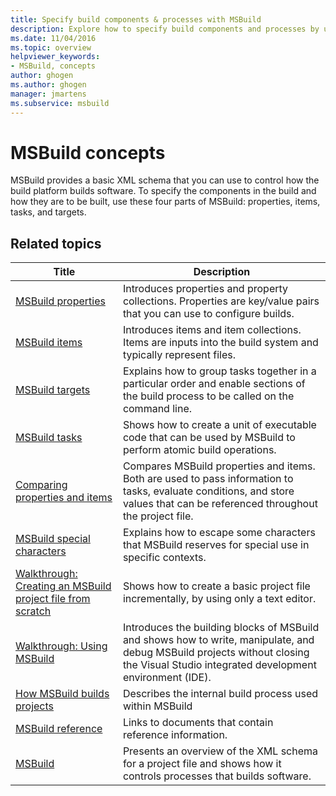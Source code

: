 ```yaml
---
title: Specify build components & processes with MSBuild
description: Explore how to specify build components and processes by using MSBuild properties, items, tasks, and targets in Visual Studio.
ms.date: 11/04/2016
ms.topic: overview
helpviewer_keywords:
- MSBuild, concepts
author: ghogen
ms.author: ghogen
manager: jmartens
ms.subservice: msbuild
---
```

# MSBuild concepts

MSBuild provides a basic XML schema that you can use to control how the build platform builds software. To specify the components in the build and how they are to be built, use these four parts of MSBuild: properties, items, tasks, and targets.

## Related topics

| Title | Description |
| - | - |
| [MSBuild properties](../msbuild/msbuild-properties.md) | Introduces properties and property collections. Properties are key/value pairs that you can use to configure builds. |
| [MSBuild items](../msbuild/msbuild-items.md) | Introduces items and item collections. Items are inputs into the build system and typically represent files. |
| [MSBuild targets](../msbuild/msbuild-targets.md) | Explains how to group tasks together in a particular order and enable sections of the build process to be called on the command line. |
| [MSBuild tasks](../msbuild/msbuild-tasks.md) | Shows how to create a unit of executable code that can be used by MSBuild to perform atomic build operations. |
| [Comparing properties and items](../msbuild/comparing-properties-and-items.md) | Compares MSBuild properties and items. Both are used to pass information to tasks, evaluate conditions, and store values that can be referenced throughout the project file. |
| [MSBuild special characters](../msbuild/msbuild-special-characters.md) | Explains how to escape some characters that MSBuild reserves for special use in specific contexts. |
| [Walkthrough: Creating an MSBuild project file from scratch](../msbuild/walkthrough-creating-an-msbuild-project-file-from-scratch.md) | Shows how to create a basic project file incrementally, by using only a text editor. |
| [Walkthrough: Using MSBuild](../msbuild/walkthrough-using-msbuild.md) | Introduces the building blocks of MSBuild and shows how to write, manipulate, and debug MSBuild projects without closing the Visual Studio integrated development environment (IDE). |
| [How MSBuild builds projects](build-process-overview.md) | Describes the internal build process used within MSBuild |
| [MSBuild reference](../msbuild/msbuild-reference.md) | Links to documents that contain reference information. |
| [MSBuild](../msbuild/msbuild.md) | Presents an overview of the XML schema for a project file and shows how it controls processes that builds software. |
